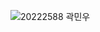 ![20222588 곽민우](https://user-images.githubusercontent.com/105197503/195234394-0b06dba6-11eb-4c64-8c87-fce6157a969d.png)

